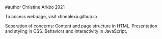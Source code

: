 #author Christine Arkbo 2021

To access webpage, visit xtinealexa.github.io

Separation of concerns:
Content and page structure in HTML.
Presentation and styling in CSS.
Behaviors and interactivity in JavaScript.